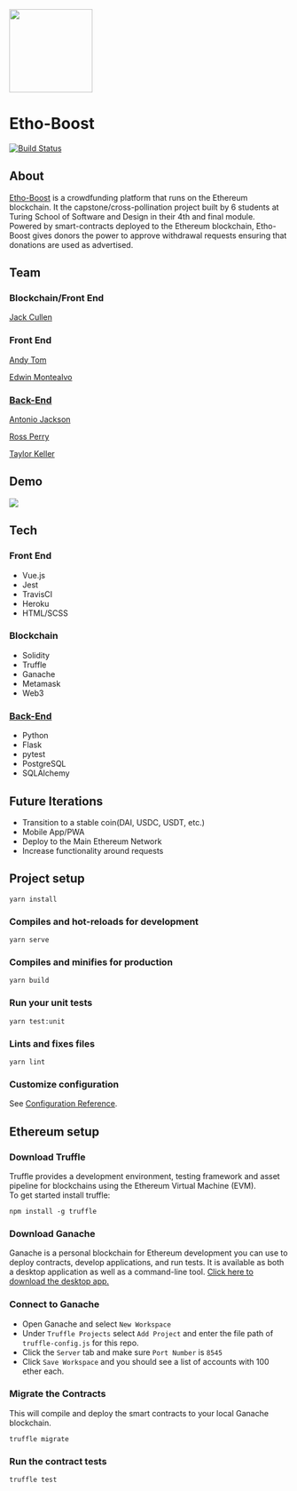 <img src="https://i.imgur.com/UaAbv70.png" width="150" height="150" />

# Etho-Boost
[![Build Status](https://travis-ci.org/Eth-Crowdfund/eth-crowdfund-fe.svg?branch=main)](https://travis-ci.org/Eth-Crowdfund/eth-crowdfund-fe) 

## About  
[Etho-Boost](https://etho-boost-crowdfund.herokuapp.com/) is a crowdfunding platform that runs on the Ethereum blockchain. It the capstone/cross-pollination project built by 6 students at Turing School of Software and Design in their 4th and final module. Powered by smart-contracts deployed to the Ethereum blockchain, Etho-Boost gives donors the power to approve withdrawal requests ensuring that donations are used as advertised.

## Team

### Blockchain/Front End

[Jack Cullen](https://github.com/jpc20)

### Front End

[Andy Tom](https://github.com/attom2)

[Edwin Montealvo](https://github.com/edmdc89)

### [Back-End](https://github.com/Eth-Crowdfund/eth_crowdfund_be) 

[Antonio Jackson](https://github.com/AntonioJacksonII)

[Ross Perry](https://github.com/perryr16)

[Taylor Keller](https://github.com/takeller)

## Demo

[![](http://img.youtube.com/vi/0h1UFCdixyE/0.jpg)](https://www.youtube.com/watch?v=6TcHf7m1w40&feature=emb_title "Etho-Boost Demo")

## Tech

### Front End
  - Vue.js
  - Jest
  - TravisCI
  - Heroku 
  - HTML/SCSS
### Blockchain
  - Solidity
  - Truffle
  - Ganache
  - Metamask
  - Web3
### [Back-End](https://github.com/Eth-Crowdfund/eth_crowdfund_be) 
  - Python 
  - Flask
  - pytest
  - PostgreSQL
  - SQLAlchemy

## Future Iterations
  * Transition to a stable coin(DAI, USDC, USDT, etc.)
  * Mobile App/PWA
  * Deploy to the Main Ethereum Network
  * Increase functionality around requests

## Project setup
```
yarn install
```

### Compiles and hot-reloads for development
```
yarn serve
```

### Compiles and minifies for production
```
yarn build
```

### Run your unit tests
```
yarn test:unit
```

### Lints and fixes files
```
yarn lint
```

### Customize configuration
See [Configuration Reference](https://cli.vuejs.org/config/).

## Ethereum setup

### Download Truffle  
Truffle provides a development environment, testing framework and asset pipeline for blockchains using the Ethereum Virtual Machine (EVM).  
To get started install truffle:
```
npm install -g truffle
```

### Download Ganache
Ganache is a personal blockchain for Ethereum development you can use to deploy contracts, develop applications, and run tests. It is available as both a desktop application as well as a command-line tool.
[Click here to download the desktop app.](https://www.trufflesuite.com/ganache)

### Connect to Ganache
- Open Ganache and select `New Workspace`  
- Under `Truffle Projects` select `Add Project` and enter the file path of `truffle-config.js` for this repo.
- Click the `Server` tab and make sure `Port Number` is `8545`
- Click `Save Workspace` and you should see a list of accounts with 100 ether each.

### Migrate the Contracts  
This will compile and deploy the smart contracts to your local Ganache blockchain.  
```
truffle migrate
```

### Run the contract tests
```
truffle test
```
